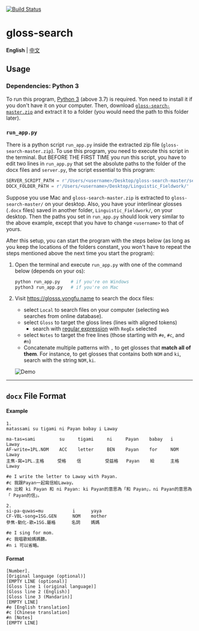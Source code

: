 [![Build Status](https://travis-ci.org/liao961120/gloss-search.svg?branch=master)](https://travis-ci.org/liao961120/gloss-search)

# gloss-search

**English** | [中文](./README.md)

## Usage

### Dependencies: Python 3

To run this program, [Python 3](https://www.python.org/downloads/) (above 3.7) is required. Yon need to install it if you don't have it on your computer.
Then, download [`gloss-search-master.zip`](https://github.com/liao961120/gloss-search/archive/master.zip) and extract it to a folder (you would need the path to this folder later).

### `run_app.py`

There is a python script `run_app.py` inside the extracted zip file (`gloss-search-master.zip`). To use this program, you need to execute this script in the terminal. But BEFORE THE FIRST TIME you run this script, you have to edit two lines in `run_app.py` that set the absolute paths to the folder of the docx files and `server.py`, the script essential to this program:

```python
SERVER_SCRIPT_PATH = r'/Users/<username>/Desktop/gloss-search-master/server.py'  # path to gloss-search-master/server.py 
DOCX_FOLDER_PATH = r'/Users/<username>/Desktop/Linguistic_Fieldwork/'            # path to the folder of docx files
```

Suppose you use Mac and `gloss-search-master.zip` is extracted to `gloss-search-master/` on your desktop. Also, you have your interlinear glosses (`.docx` files) saved in another folder, `Linguistic_Fieldwork/`, on your desktop. Then the paths you set in `run_app.py` should look very similar to the above example, except that you have to change `<username>` to that of yours.

After this setup, you can start the program with the steps below (as long as you keep the locations of the folders constant, you won't have to repeat the steps mentioned above the next time you start the program):

1. Open the terminal and execute `run_app.py` with one of the command below (depends on your os):

    ```bash
    python run_app.py    # if you're on Windows
    python3 run_app.py   # if you're on Mac
    ```

1. Visit <https://glosss.yongfu.name> to search the docx files:

    - select `Local` to search files on your computer (selecting `Web` searches from online database).
    - select `Gloss` to target the gloss lines (lines with aligned tokens)
        - search with [regular expression](https://en.wikipedia.org/wiki/Regular_expression) with `RegEx` selected
    - select `Notes` to target the free lines (those starting with `#e`, `#c`, and `#n`)
    - Concatenate multiple patterns with `,` to get glosses that **match all of them**. For instance, to get glosses that contains both `NOM` and `ki`, search with the string `NOM,ki`.

    ![Demo](https://img.yongfu.name/gif/gloss-search-min.gif)

---

## `docx` File Format

#### Example

```
1.
matassami su tigami ni Payan babay i Laway

ma-tas=sami         su     tigami     ni     Payan    babay   i    Laway
AF-write=1PL.NOM    ACC    letter     BEN    Payan    for     NOM  Laway
主焦-寫=1PL.主格     受格    信         受益格   Payan    給      主格  Laway

#e I write the letter to Laway with Payan.  
#c 我跟Payan一起寫信給Laway。   
#n 比較 ki Payan 和 ni Payan: ki Payan的意思為「和 Payan」，ni Payan的意思為「 Payan的信」。

2.
si-pa-quwas=mu           i      yaya
CF-VBL-song=1SG.GEN      NOM    mother
參焦-動化-歌=1SG.屬格      名詞    媽媽
 
#e I sing for mom.
#c 我唱歌給媽媽聽。
#n i 可以省略。
```

#### Format

```
[Number].
[Original language (optional)]
[EMPTY LINE (optional)]
[Gloss line 1 (original language)]
[Gloss line 2 (English)]
[Gloss line 3 (Mandarin)]
[EMPTY LINE]
#e [English translation]
#c [Chinese translation]
#n [Notes]
[EMPTY LINE]
```
